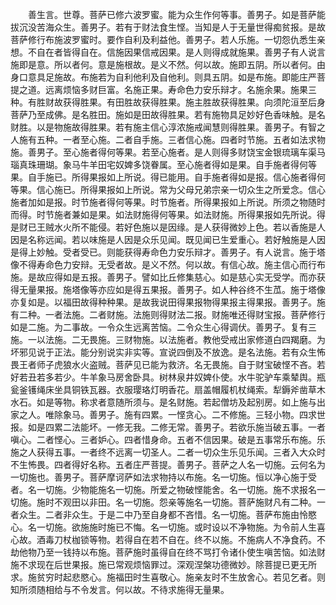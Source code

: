 <!-- { "loadSidebar": true } -->
　　善生言。世尊。菩萨已修六波罗蜜。能为众生作何等事。善男子。如是菩萨能拔沉没苦海众生。善男子。若有于财法食生悭。当知是人于无量世得痴贫报。是故菩萨修行布施波罗蜜时。要作自利及利益他。善男子。若人乐施。一切怨仇悉生亲想。不自在者皆得自在。信施因果信戒因果。是人则得成就施果。善男子有人说言施即是意。所以者何。意是施根故。是义不然。何以故。施即五阴。所以者何。由身口意具足施故。布施若为自利他利及自他利。则具五阴。如是布施。即能庄严菩提之道。远离烦恼多财巨富。名施正果。寿命色力安乐辩才。名施余果。施果三种。有胜财故获得胜果。有田胜故获得胜果。施主胜故获得胜果。向须陀洹至后身菩萨乃至成佛。是名胜田。施如是田故得胜果。若有施物具足妙好色香味触。是名财胜。以是物施故得胜果。若有施主信心淳浓施戒闻慧则得胜果。善男子。有智之人施有五种。一者至心施。二者自手施。三者信心施。四者时节施。五者如法求物施。善男子。至心施者得何等果。若至心施者。是人则得多财饶宝金银琉璃车渠马瑙真珠珊瑚。象马牛羊田宅奴婢多饶眷属。至心施者得如是果。自手施者得何等果。自手施已。所得果报如上所说。得已能用。自手施者得如是报。信心施者得何等果。信心施已。所得果报如上所说。常为父母兄弟宗亲一切众生之所爱念。信心施者加如是报。时节施者得何等果。时节施者。所得果报如上所说。所须之物随时而得。时节施者兼如是果。如法财施得何等果。如法财施。所得果报如先所说。得是财已王贼水火所不能侵。若好色施以是因缘。是人获得微妙上色。若以香施是人因是名称远闻。若以味施是人因是众乐见闻。既见闻已生爱重心。若好触施是人因是得上妙触。受者受已。则能获得寿命色力安乐辩才。善男子。有人说言。施于塔像不得寿命色力安辩。无受者故。是义不然。何以故。有信心故。施主信心而行布施。是故应得如是五报。善男子。譬如比丘修集慈心。如是慈心实无受学。而亦获得无量果报。施塔像等亦应如是得五果报。善男子。如人种谷终不生苽。施于塔像亦复如是。以福田故得种种果。是故我说田得果报物得果报主得果报。善男子。施有二种。一者法施。二者财施。法施则得财法二报。财施唯还得财宝报。菩萨修行如是二施。为二事故。一令众生远离苦恼。二令众生心得调伏。善男子。复有三施。一以法施。二无畏施。三财物施。以法施者。教他受戒出家修道白四羯磨。为坏邪见说于正法。能分别说实非实等。宣说四倒及不放逸。是名法施。若有众生怖畏王者师子虎狼水火盗贼。菩萨见已能为救济。名无畏施。自于财宝破悭不吝。若好若丑若多若少。牛羊象马房舍卧具。树林泉井奴婢仆使。水牛驼驴车乘辇舆。瓶瓮釜镬绳床坐具铜铁瓦器。衣服璎珞灯明香花。扇盖帽履机杖绳索。犁鎒斧凿草木水石。如是等物。称求者意随所须与。是名财施。若起僧坊及起别房。如上施与出家之人。唯除象马。善男子。施有四累。一悭贪心。二不修施。三轻小物。四求世报。如是四累二法能坏。一修无我。二修无常。善男子。若欲乐施当破五事。一者嗔心。二者悭心。三者妒心。四者惜身命。五者不信因果。破是五事常乐布施。乐施之人获得五事。一者终不远离一切圣人。二者一切众生乐见乐闻。三者入大众时不生怖畏。四者得好名称。五者庄严菩提。善男子。菩萨之人名一切施。云何名为一切施也。善男子。菩萨摩诃萨如法求物持以布施。名一切施。恒以净心施于受者。名一切施。少物能施名一切施。所爱之物破悭能舍。名一切施。施不求报名一切施。施时不观田以非田。名一切施。怨亲等施名一切施。菩萨施财凡有二种。一者众生。二者非众生。于是二中乃至自身都不吝惜。名一切施。菩萨布施由怜愍心。名一切施。欲施施时施已不悔。名一切施。或时设以不净物施。为令前人生喜心故。酒毒刀杖枷锁等物。若得自在若不自在。终不以施。不施病人不净食药。不劫他物乃至一钱持以布施。菩萨施时虽得自在终不骂打令诸仆使生嗔苦恼。如法财施不求现在后世果报。施已常观烦恼罪过。深观涅槃功德微妙。除菩提已更无所求。施贫穷时起悲愍心。施福田时生喜敬心。施亲友时不生放舍心。若见乞者。则知所须随相给与不令发言。何以故。不待求施得无量果。
